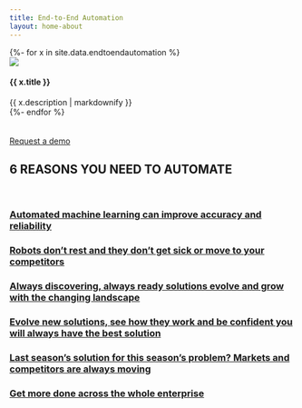 ```yaml
---
title: End-to-End Automation
layout: home-about
---
```



  <div class = 'grid-3 wrap'>
    {%- for x in site.data.endtoendautomation %}
    <div class = 'service center content-home' {% if service.link %} href='{{ x.link }}'{% endif %}>
      <img src = '/images/{{ x.icon }}' class = 'service-icon' />
      <h4>{{ x.title }}</h4>
      {{ x.description | markdownify }}
    </div>
    {%- endfor %}
  </div>

<br />
<br />
<a href = '/contact' class = 'button'>Request a demo</a>
<br />

<div class='service center content-home'>
    <h2>6 REASONS YOU NEED TO AUTOMATE</h2>
    <br />
    <a href="/posts/automated-machine-learning"><h3>Automated machine learning can improve accuracy and reliability</h3></a>
    <a href="/posts/robots-dont-rest"><h3>Robots don’t rest and they don’t get sick or move to your competitors</h3></a>
    <a href="/posts/always-discovering-always-ready"><h3>Always discovering, always ready solutions evolve and grow with the changing landscape</h3></a>
    <a href="/posts/evolve-new-solutions-see-how-they-work"><h3>Evolve new solutions, see how they work and be confident you will always have the best solution</h3></a>
    <a href="/posts/last-seasons-solution-this-seasons-problems"><h3>Last season’s solution for this season’s problem? Markets and competitors are always moving</h3></a>
    <a href="/posts/get-more-done"><h3>Get more done across the whole enterprise</h3></a>
    <br />
</div>
